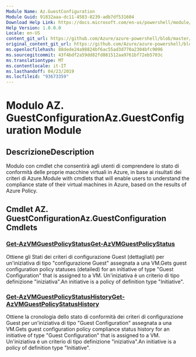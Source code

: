 ```yaml
---
Module Name: Az.GuestConfiguration
Module Guid: 91832aaa-dc11-4583-8239-adb7df531604
Download Help Link: https://docs.microsoft.com/en-us/powershell/module/az.guestconfiguration
Help Version: 1.0.0.0
Locale: en-US
content_git_url: https://github.com/Azure/azure-powershell/blob/master/src/GuestConfiguration/GuestConfiguration/help/Az.GuestConfiguration.md
original_content_git_url: https://github.com/Azure/azure-powershell/blob/master/src/GuestConfiguration/GuestConfiguration/help/Az.GuestConfiguration.md
ms.openlocfilehash: 88dede24a98824bf6ac55ad3d770a2304bfc9096
ms.sourcegitcommit: 43f4bdf2a59dd82fd881512aa9761bf72eb5703c
ms.translationtype: MT
ms.contentlocale: it-IT
ms.lasthandoff: 04/23/2019
ms.locfileid: "93673359"
---
```

# <span data-ttu-id="f96a7-101">Modulo AZ. GuestConfiguration</span><span class="sxs-lookup"><span data-stu-id="f96a7-101">Az.GuestConfiguration Module</span></span>
## <span data-ttu-id="f96a7-102">Descrizione</span><span class="sxs-lookup"><span data-stu-id="f96a7-102">Description</span></span>
<span data-ttu-id="f96a7-103">Modulo con cmdlet che consentirà agli utenti di comprendere lo stato di conformità delle proprie macchine virtuali in Azure, in base ai risultati dei criteri di Azure.</span><span class="sxs-lookup"><span data-stu-id="f96a7-103">Module with cmdlets that will enable users to understand the compliance state of their virtual machines in Azure, based on the results of Azure Policy.</span></span>

## <span data-ttu-id="f96a7-104">Cmdlet AZ. GuestConfiguration</span><span class="sxs-lookup"><span data-stu-id="f96a7-104">Az.GuestConfiguration Cmdlets</span></span>
### [<span data-ttu-id="f96a7-105">Get-AzVMGuestPolicyStatus</span><span class="sxs-lookup"><span data-stu-id="f96a7-105">Get-AzVMGuestPolicyStatus</span></span>](Get-AzVMGuestPolicyStatus.md)
<span data-ttu-id="f96a7-106">Ottiene gli Stati dei criteri di configurazione Guest (dettagliati) per un'iniziativa di tipo "configurazione Guest" assegnata a una VM.</span><span class="sxs-lookup"><span data-stu-id="f96a7-106">Gets guest configuration policy statuses (detailed) for an initiative of type "Guest Configuration" that is assigned to a VM.</span></span>
<span data-ttu-id="f96a7-107">Un'iniziativa è un criterio di tipo definizione "iniziativa".</span><span class="sxs-lookup"><span data-stu-id="f96a7-107">An initiative is a policy of definition type "Initiative".</span></span>

### [<span data-ttu-id="f96a7-108">Get-AzVMGuestPolicyStatusHistory</span><span class="sxs-lookup"><span data-stu-id="f96a7-108">Get-AzVMGuestPolicyStatusHistory</span></span>](Get-AzVMGuestPolicyStatusHistory.md)
<span data-ttu-id="f96a7-109">Ottiene la cronologia dello stato di conformità dei criteri di configurazione Guest per un'iniziativa di tipo "Guest Configuration" assegnata a una VM.</span><span class="sxs-lookup"><span data-stu-id="f96a7-109">Gets guest configuration policy compliance status history for an initiative of type "Guest Configuration" that is assigned to a VM.</span></span>
<span data-ttu-id="f96a7-110">Un'iniziativa è un criterio di tipo definizione "iniziativa".</span><span class="sxs-lookup"><span data-stu-id="f96a7-110">An initiative is a policy of definition type "Initiative".</span></span>

